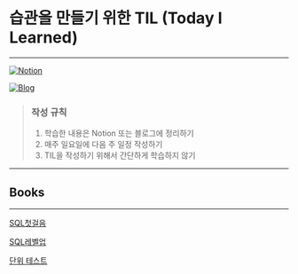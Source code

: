 # 습관을 만들기 위한 TIL (Today I Learned)

---

[![Notion](https://img.shields.io/badge/Notion-Mugeon.TIL-blue.svg)](https://sable-entree-517.notion.site/57e41b31a810493eac896bc2ad3c7248?v=134d828533e149998276e6b31ad99679&pvs=4)

[![Blog](https://img.shields.io/badge/Blog-geon_km.velog.io-green.svg)](https://velog.io/@geon_km)



> ### 작성 규칙
> 1. 학습한 내용은 Notion 또는 블로그에 정리하기
> 2. 매주 일요일에 다음 주 일정 작성하기
> 3. TIL을 작성하기 위해서 간단하게 학습하지 않기

---

## Books

---

[SQL첫걸음](/books/SQL첫걸음)

[SQL레벨업](/books/SQL%20레벨업)

[단위 테스트](https://m.yes24.com/Goods/Detail/104084175)